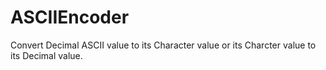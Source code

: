 # ASCIIEncoder
 Convert Decimal ASCII value to its Character value or its Charcter value to its Decimal value.
 
